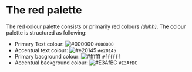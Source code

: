 # The red palette
The red colour palette consists or primarily red colours _(duhh)_.
The colour palette is structured as following:
- Primary Text colour: ![#000000](https://via.placeholder.com/15/000000/#000000.png) `#000000`
- Accentual text colour: ![#e20145](https://via.placeholder.com/15/e20145/#e20145.png) `#e20145`
- Primary bacground colour: ![#ffffff](https://via.placeholder.com/15/ffffff/#ffffff.png) `#ffffff`
- Accentual background colour: ![#E3AfBC](https://via.placeholder.com/15/E3AfBC/#E3AfBC.png) `#E3AfBC`